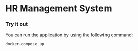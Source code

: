 # HR Management System

### Try it out

You can run the application by using the following command:

```
docker-compose up

```